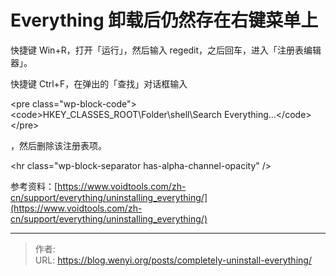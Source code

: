 # Everything 卸载后仍然存在右键菜单上

快捷键 Win&#43;R，打开「运行」，然后输入 regedit，之后回车，进入「注册表编辑器」。

快捷键 Ctrl&#43;F，在弹出的「查找」对话框输入 

&lt;pre class=&#34;wp-block-code&#34;&gt;&lt;code&gt;HKEY_CLASSES_ROOT\Folder\shell\Search Everything...&lt;/code&gt;&lt;/pre&gt;

，然后删除该注册表项。

&lt;hr class=&#34;wp-block-separator has-alpha-channel-opacity&#34; /&gt;

参考资料：[https://www.voidtools.com/zh-cn/support/everything/uninstalling_everything/](https://www.voidtools.com/zh-cn/support/everything/uninstalling_everything/)


---

> 作者:   
> URL: https://blog.wenyi.org/posts/completely-uninstall-everything/  

